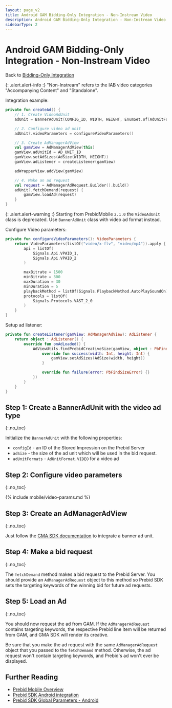 ```yaml
---
layout: page_v2
title: Android GAM Bidding-Only Integration - Non-Instream Video
description: Android GAM Bidding-Only Integration - Non-Instream Video
sidebarType: 2
---
```


# Android GAM Bidding-Only Integration - Non-Instream Video

Back to [Bidding-Only Integration](/prebid-mobile/pbm-api/android/android-sdk-integration-gam-original-api.html#adunit-specific-instructions)

{: .alert.alert-info :}
"Non-Instream" refers to the IAB video categories "Accompanying Content" and "Standalone".

Integration example:

```kotlin
private fun createAd() {
    // 1. Create VideoAdUnit
    adUnit = BannerAdUnit(CONFIG_ID, WIDTH, HEIGHT, EnumSet.of(AdUnitFormat.VIDEO))

    // 2. Configure video ad unit
    adUnit?.videoParameters = configureVideoParameters()

    // 3. Create AdManagerAdView
    val gamView = AdManagerAdView(this)
    gamView.adUnitId = AD_UNIT_ID
    gamView.setAdSizes(AdSize(WIDTH, HEIGHT))
    gamView.adListener = createListener(gamView)

    adWrapperView.addView(gamView)

    // 4. Make an ad request
    val request = AdManagerAdRequest.Builder().build()
    adUnit?.fetchDemand(request) {
        gamView.loadAd(request)
    }
}
```

{: .alert.alert-warning :}
Starting from PrebidMobile `2.1.0` the `VideoAdUnit` class is deprecated. Use `BannerAdUnit` class with video ad format instead.

Configure Video parameters:

```kotlin
private fun configureVideoParameters(): VideoParameters {
    return VideoParameters(listOf("video/x-flv", "video/mp4")).apply {
        api = listOf(
            Signals.Api.VPAID_1,
            Signals.Api.VPAID_2
        )

        maxBitrate = 1500
        minBitrate = 300
        maxDuration = 30
        minDuration = 5
        playbackMethod = listOf(Signals.PlaybackMethod.AutoPlaySoundOn)
        protocols = listOf(
            Signals.Protocols.VAST_2_0
        )
    }
}
```

Setup ad listener:

```kotlin
private fun createListener(gamView: AdManagerAdView): AdListener {
    return object : AdListener() {
        override fun onAdLoaded() {
            AdViewUtils.findPrebidCreativeSize(gamView, object : PbFindSizeListener {
                override fun success(width: Int, height: Int) {
                    gamView.setAdSizes(AdSize(width, height))
                }

                override fun failure(error: PbFindSizeError) {}
            })
        }
    }
}
```

## Step 1: Create a BannerAdUnit with the video ad type
{:.no_toc}

Initialize the `BannerAdUnit` with the following properties:

- `configId` - an ID of the Stored Impression on the Prebid Server
- `adSize` - the size of the ad unit which will be used in the bid request.
- `adUnitFormats` - `AdUnitFormat.VIDEO` for a video ad

## Step 2: Configure video parameters
{:.no_toc}

{% include mobile/video-params.md %}

## Step 3: Create an AdManagerAdView
{:.no_toc}

Just follow the [GMA SDK documentation](https://developers.google.com/ad-manager/mobile-ads-sdk/android/banner) to integrate a banner ad unit.

## Step 4: Make a bid request
{:.no_toc}

The `fetchDemand` method makes a bid request to the Prebid Server. You should provide an `AdManagerAdRequest` object to this method so Prebid SDK sets the targeting keywords of the winning bid for future ad requests.

## Step 5: Load an Ad
{:.no_toc}

You should now request the ad from GAM. If the `AdManagerAdRequest` contains targeting keywords, the respective Prebid line item will be returned from GAM, and GMA SDK will render its creative.

Be sure that you make the ad request with the same `AdManagerAdRequest` object that you passed to the `fetchDemand` method. Otherwise, the ad request won't contain targeting keywords, and Prebid's ad won't ever be displayed.

## Further Reading

- [Prebid Mobile Overview](/prebid-mobile/prebid-mobile.html)
- [Prebid SDK Android integration](/prebid-mobile/pbm-api/android/code-integration-android.html)
- [Prebid SDK Global Parameters - Android](/prebid-mobile/pbm-api/android/pbm-targeting-android.html)
